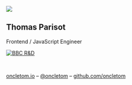![](../avatar.jpg)

## Thomas Parisot

Frontend / JavaScript Engineer

[![BBC R&D](../RD-logo_500.png)](http://www.bbc.co.uk/rd)

<br>

[oncletom.io](https://oncletom.io) –
[@oncletom](https://twitter.com/oncletom) –
[github.com/oncletom](https://github.com/oncletom)
